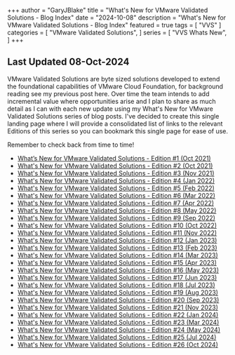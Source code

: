 +++
author = "GaryJBlake"
title = "What's New for VMware Validated Solutions - Blog Index"
date = "2024-10-08"
description = "What's New for VMware Validated Solutions - Blog Index"
featured = true
tags = [
    "VVS"
]
categories = [
    "VMware Validated Solutions",
]
series = [
    "VVS Whats New",
]
+++

## Last Updated 08-Oct-2024

VMware Validated Solutions are byte sized solutions developed to extend the foundational capabilities of VMware Cloud Foundation, for background reading see my previous post here. Over time the team intends to add incremental value where opportunities arise and I plan to share as much detail as I can with each new update using my What's New for VMware Validated Solutions series of blog posts. I've decided to create this single landing page where I will provide a consolidated list of links to the relevant Editions of this series so you can bookmark this single page for ease of use.

Remember to check back from time to time!

- [What’s New for VMware Validated Solutions - Edition #1 (Oct 2021)](/archive/2021/edition-01)
- [What's New for VMware Validated Solutions - Edition #2 (Oct 2021)](/archive/2021/edition-02)
- [What's New for VMware Validated Solutions - Edition #3 (Nov 2021)](/archive/2021/edition-03)
- [What's New for VMware Validated Solutions - Edition #4 (Jan 2022)](/archive/2022/edition-04)
- [What's New for VMware Validated Solutions - Edition #5 (Feb 2022)](/archive/2022/edition-05)
- [What's New for VMware Validated Solutions - Edition #6 (Mar 2022)](/archive/2022/edition-06)
- [What's New for VMware Validated Solutions - Edition #7 (Apr 2022)](/archive/2022/edition-07)
- [What's New for VMware Validated Solutions - Edition #8 (May 2022)](/archive/2022/edition-08)
- [What's New for VMware Validated Solutions - Edition #9 (Sep 2022)](/archive/2022/edition-09)
- [What's New for VMware Validated Solutions - Edition #10 (Oct 2022)](/post/vvs-whats-new/edition-10)
- [What's New for VMware Validated Solutions - Edition #11 (Nov 2022)](/post/vvs-whats-new/edition-11)
- [What's New for VMware Validated Solutions - Edition #12 (Jan 2023)](/post/vvs-whats-new/edition-12)
- [What's New for VMware Validated Solutions - Edition #13 (Feb 2023)](/post/vvs-whats-new/edition-13)
- [What's New for VMware Validated Solutions - Edition #14 (Mar 2023)](/post/vvs-whats-new/edition-14)
- [What's New for VMware Validated Solutions - Edition #15 (Apr 2023)](/post/vvs-whats-new/edition-15)
- [What's New for VMware Validated Solutions - Edition #16 (May 2023)](/post/vvs-whats-new/edition-16)
- [What's New for VMware Validated Solutions - Edition #17 (Jun 2023)](/post/vvs-whats-new/edition-17)
- [What's New for VMware Validated Solutions - Edition #18 (Jul 2023)](/post/vvs-whats-new/edition-18)
- [What's New for VMware Validated Solutions - Edition #19 (Aug 2023)](/post/vvs-whats-new/edition-19)
- [What's New for VMware Validated Solutions - Edition #20 (Sep 2023)](/post/vvs-whats-new/edition-20)
- [What's New for VMware Validated Solutions - Edition #21 (Nov 2023)](/post/vvs-whats-new/edition-21)
- [What's New for VMware Validated Solutions - Edition #22 (Jan 2024)](/post/vvs-whats-new/edition-22)
- [What's New for VMware Validated Solutions - Edition #23 (Mar 2024)](/post/vvs-whats-new/edition-23)
- [What's New for VMware Validated Solutions - Edition #24 (May 2024)](/post/vvs-whats-new/edition-24)
- [What's New for VMware Validated Solutions - Edition #25 (Jul 2024)](/post/vvs-whats-new/edition-25)
- [What's New for VMware Validated Solutions - Edition #26 (Oct 2024)](/post/vvs-whats-new/edition-26)
